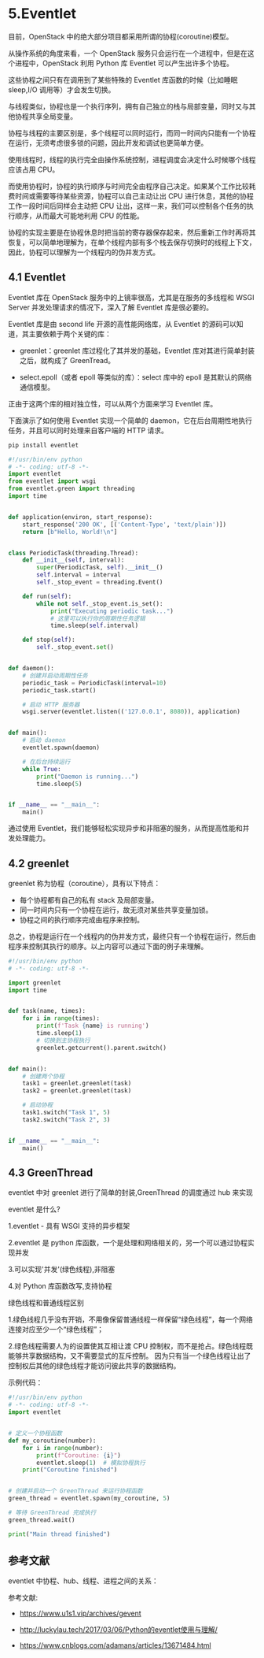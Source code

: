 # 5.Eventlet

目前，OpenStack 中的绝大部分项目都采用所谓的协程(coroutine)模型。

从操作系统的角度来看，一个 OpenStack 服务只会运行在一个进程中，但是在这个进程中，OpenStack 利用 Python 库 Eventlet 可以产生出许多个协程。

这些协程之间只有在调用到了某些特殊的 Eventlet 库函数的时候（比如睡眠 sleep,I/O 调用等）才会发生切换。

与线程类似，协程也是一个执行序列，拥有自己独立的栈与局部变量，同时又与其他协程共享全局变量。

协程与线程的主要区别是，多个线程可以同时运行，而同一时间内只能有一个协程在运行，无须考虑很多锁的问题，因此开发和调试也更简单方便。

使用线程时，线程的执行完全由操作系统控制，进程调度会决定什么时候哪个线程应该占用 CPU。

而使用协程时，协程的执行顺序与时间完全由程序自己决定。如果某个工作比较耗费时间或需要等待某些资源，协程可以自己主动让出 CPU 进行休息，其他的协程工作一段时间后同样会主动把 CPU 让出，这样一来，我们可以控制各个任务的执行顺序，从而最大可能地利用 CPU 的性能。

协程的实现主要是在协程休息时把当前的寄存器保存起来，然后重新工作时再将其恢复，可以简单地理解为，在单个线程内部有多个栈去保存切换时的线程上下文，因此，协程可以理解为一个线程内的伪并发方式。

## 4.1 Eventlet

Eventlet 库在 OpenStack 服务中的上镜率很高，尤其是在服务的多线程和 WSGI Server 并发处理请求的情况下，深入了解 Eventlet 库是很必要的。

Eventlet 库是由 second life 开源的高性能网络库，从 Eventlet 的源码可以知道，其主要依赖于两个关键的库：

- greenlet：greenlet 库过程化了其并发的基础，Eventlet 库对其进行简单封装之后，就构成了 GreenTread。

- select.epoll（或者 epoll 等类似的库）：select 库中的 epoll 是其默认的网络通信模型。

正由于这两个库的相对独立性，可以从两个方面来学习 Eventlet 库。

下面演示了如何使用 Eventlet 实现一个简单的 daemon，它在后台周期性地执行任务，并且可以同时处理来自客户端的 HTTP 请求。

```sh
pip install eventlet
```

```python
#!/usr/bin/env python
# -*- coding: utf-8 -*-
import eventlet
from eventlet import wsgi
from eventlet.green import threading
import time


def application(environ, start_response):
    start_response('200 OK', [('Content-Type', 'text/plain')])
    return [b"Hello, World!\n"]


class PeriodicTask(threading.Thread):
    def __init__(self, interval):
        super(PeriodicTask, self).__init__()
        self.interval = interval
        self._stop_event = threading.Event()

    def run(self):
        while not self._stop_event.is_set():
            print("Executing periodic task...")
            # 这里可以执行你的周期性任务逻辑
            time.sleep(self.interval)

    def stop(self):
        self._stop_event.set()


def daemon():
    # 创建并启动周期性任务
    periodic_task = PeriodicTask(interval=10)
    periodic_task.start()

    # 启动 HTTP 服务器
    wsgi.server(eventlet.listen(('127.0.0.1', 8080)), application)


def main():
    # 启动 daemon
    eventlet.spawn(daemon)

    # 在后台持续运行
    while True:
        print("Daemon is running...")
        time.sleep(5)


if __name__ == "__main__":
    main()
```

通过使用 Eventlet，我们能够轻松实现异步和非阻塞的服务，从而提高性能和并发处理能力。

## 4.2 greenlet

greenlet 称为协程（coroutine），具有以下特点：

- 每个协程都有自己的私有 stack 及局部变量。
- 同一时间内只有一个协程在运行，故无须对某些共享变量加锁。
- 协程之间的执行顺序完成由程序来控制。

总之，协程是运行在一个线程内的伪并发方式，最终只有一个协程在运行，然后由程序来控制其执行的顺序。以上内容可以通过下面的例子来理解。

```python
#!/usr/bin/env python
# -*- coding: utf-8 -*-

import greenlet
import time


def task(name, times):
    for i in range(times):
        print(f'Task {name} is running')
        time.sleep(1)
        # 切换到主协程执行
        greenlet.getcurrent().parent.switch()


def main():
    # 创建两个协程
    task1 = greenlet.greenlet(task)
    task2 = greenlet.greenlet(task)

    # 启动协程
    task1.switch("Task 1", 5)
    task2.switch("Task 2", 3)


if __name__ == "__main__":
    main()
```

## 4.3 GreenThread

eventlet 中对 greenlet 进行了简单的封装,GreenThread 的调度通过 hub 来实现

eventlet 是什么?

1.eventlet - 具有 WSGI 支持的异步框架

2.eventlet 是 python 库函数，一个是处理和网络相关的，另一个可以通过协程实现并发

3.可以实现'并发'(绿色线程),非阻塞

4.对 Python 库函数改写,支持协程

绿色线程和普通线程区别

1.绿色线程几乎没有开销，不用像保留普通线程一样保留“绿色线程”，每一个网络连接对应至少一个“绿色线程”；

2.绿色线程需要人为的设置使其互相让渡 CPU 控制权，而不是抢占。绿色线程既能够共享数据结构，又不需要显式的互斥控制。
因为只有当一个绿色线程让出了控制权后其他的绿色线程才能访问彼此共享的数据结构。

示例代码：

```python
#!/usr/bin/env python
# -*- coding: utf-8 -*-
import eventlet


# 定义一个协程函数
def my_coroutine(number):
    for i in range(number):
        print(f"Coroutine: {i}")
        eventlet.sleep(1)  # 模拟协程执行
    print("Coroutine finished")


# 创建并启动一个 GreenThread 来运行协程函数
green_thread = eventlet.spawn(my_coroutine, 5)

# 等待 GreenThread 完成执行
green_thread.wait()

print("Main thread finished")
```

## 参考文献

eventlet 中协程、hub、线程、进程之间的关系：

参考文献:

- https://www.u1s1.vip/archives/gevent

- http://luckylau.tech/2017/03/06/Python的eventlet使用与理解/

- https://www.cnblogs.com/adamans/articles/13671484.html
